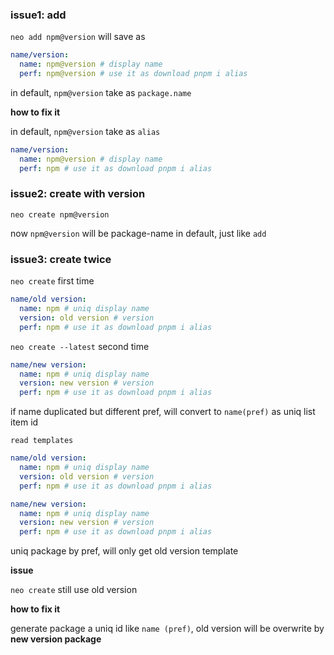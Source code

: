 ### issue1: add 

`neo add npm@version` will save as

```yaml
name/version: 
  name: npm@version # display name
  perf: npm@version # use it as download pnpm i alias
```

in default, `npm@version` take as `package.name`

**how to fix it**

in default, `npm@version` take as `alias`

```yaml
name/version: 
  name: npm@version # display name
  perf: npm # use it as download pnpm i alias
```

### issue2: create with version

`neo create npm@version`

now `npm@version` will be package-name in default, just like `add`

### issue3: create twice

`neo create` first time

```yaml
name/old version: 
  name: npm # uniq display name
  version: old version # version
  perf: npm # use it as download pnpm i alias
```

`neo create --latest` second time

```yaml
name/new version: 
  name: npm # uniq display name
  version: new version # version
  perf: npm # use it as download pnpm i alias
```

if name duplicated but different pref, will convert to `name(pref)` as uniq list item id

`read templates`

```yaml
name/old version: 
  name: npm # uniq display name
  version: old version # version
  perf: npm # use it as download pnpm i alias

name/new version: 
  name: npm # uniq display name
  version: new version # version
  perf: npm # use it as download pnpm i alias
```

uniq package by pref, will only get old version template

**issue**

`neo create` still use old version

**how to fix it**

generate package a uniq id like `name (pref)`, old version will be overwrite by **new version package**




